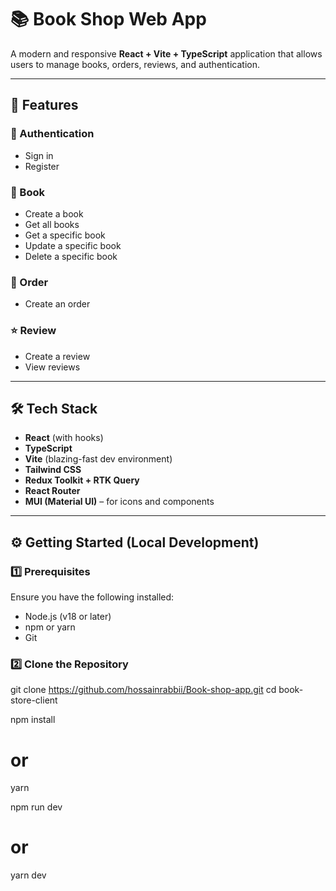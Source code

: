 # 📚 Book Shop Web App

A modern and responsive **React + Vite + TypeScript** application that allows users to manage books, orders, reviews, and authentication.

---

## 🚀 Features

### 🔐 Authentication
- Sign in
- Register

### 📘 Book
- Create a book
- Get all books
- Get a specific book
- Update a specific book
- Delete a specific book

### 🛒 Order
- Create an order

### ⭐ Review
- Create a review
- View reviews


---

## 🛠️ Tech Stack

- **React** (with hooks)
- **TypeScript**
- **Vite** (blazing-fast dev environment)
- **Tailwind CSS**
- **Redux Toolkit + RTK Query**
- **React Router**
- **MUI (Material UI)** – for icons and components

---

## ⚙️ Getting Started (Local Development)

### 1️⃣ Prerequisites

Ensure you have the following installed:

- Node.js (v18 or later)
- npm or yarn
- Git

### 2️⃣ Clone the Repository

git clone https://github.com/hossainrabbii/Book-shop-app.git
cd book-store-client

npm install
# or
yarn

npm run dev
# or
yarn dev